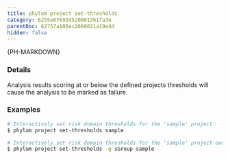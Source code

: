 ```yaml
---
title: phylum project set-thresholds
category: 6255e67693d5200013b1fa3e
parentDoc: 62757a105ec2660021a19e4d
hidden: false
---
```


{PH-MARKDOWN}

### Details

Analysis results scoring at or below the defined projects thresholds will cause
the analysis to be marked as failure.

### Examples

```sh
# Interactively set risk domain thresholds for the 'sample' project
$ phylum project set-thresholds sample

# Interactively set risk domain thresholds for the 'sample' project owned by the 'sGroup' group
$ phylum project set-thresholds -g sGroup sample
```
